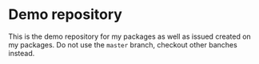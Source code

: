 # Demo repository

This is the demo repository for my packages as well as issued created on my packages. Do not use the `master` branch, checkout other banches instead.
